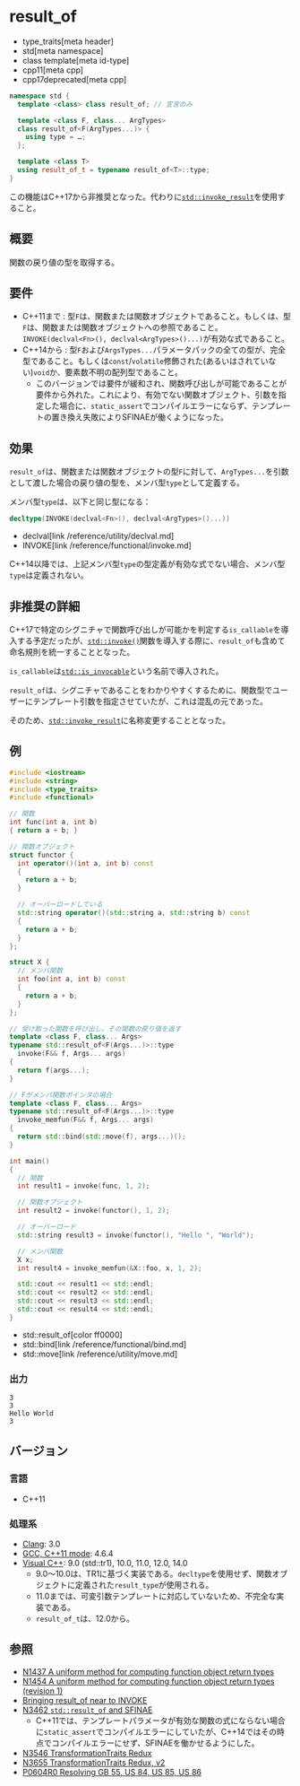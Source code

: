 # result_of
* type_traits[meta header]
* std[meta namespace]
* class template[meta id-type]
* cpp11[meta cpp]
* cpp17deprecated[meta cpp]

```cpp
namespace std {
  template <class> class result_of; // 宣言のみ

  template <class F, class... ArgTypes>
  class result_of<F(ArgTypes...)> {
    using type = …;
  };

  template <class T>
  using result_of_t = typename result_of<T>::type;
}
```

この機能はC++17から非推奨となった。代わりに[`std::invoke_result`](invoke_result.md.nolink)を使用すること。


## 概要
関数の戻り値の型を取得する。


## 要件
- C++11まで : 型`F`は、関数または関数オブジェクトであること。もしくは、型`F`は、関数または関数オブジェクトへの参照であること。`INVOKE(declval<Fn>(), declval<ArgTypes>()...)`が有効な式であること。
- C++14から : 型`F`および`ArgsTypes...`パラメータパックの全ての型が、完全型であること。もしくは`const`/`volatile`修飾された(あるいはされていない)`void`か、要素数不明の配列型であること。
    - このバージョンでは要件が緩和され、関数呼び出しが可能であることが要件から外れた。これにより、有効でない関数オブジェクト、引数を指定した場合に、`static_assert`でコンパイルエラーにならず、テンプレートの置き換え失敗によりSFINAEが働くようになった。


## 効果
`result_of`は、関数または関数オブジェクトの型`F`に対して、`ArgTypes...`を引数として渡した場合の戻り値の型を、メンバ型`type`として定義する。

メンバ型`type`は、以下と同じ型になる：

```cpp
decltype(INVOKE(declval<Fn>(), declval<ArgTypes>()...))
```
* declval[link /reference/utility/declval.md]
* INVOKE[link /reference/functional/invoke.md]

C++14以降では、上記メンバ型`type`の型定義が有効な式でない場合、メンバ型`type`は定義されない。


## 非推奨の詳細
C++17で特定のシグニチャで関数呼び出しが可能かを判定する`is_callable`を導入する予定だったが、[`std::invoke()`](/reference/functional/invoke.md.nolink)関数を導入する際に、`result_of`も含めて命名規則を統一することとなった。

`is_callable`は[`std::is_invocable`](is_invocable.md.nolink)という名前で導入された。

`result_of`は、シグニチャであることをわかりやすくするために、関数型でユーザーにテンプレート引数を指定させていたが、これは混乱の元であった。

そのため、[`std::invoke_result`](invoke_result.md.nolink)に名称変更することとなった。


## 例
```cpp
#include <iostream>
#include <string>
#include <type_traits>
#include <functional>

// 関数
int func(int a, int b)
{ return a + b; }

// 関数オブジェクト
struct functor {
  int operator()(int a, int b) const
  {
    return a + b;
  }

  // オーバーロードしている
  std::string operator()(std::string a, std::string b) const
  {
    return a + b;
  }
};

struct X {
  // メンバ関数
  int foo(int a, int b) const
  {
    return a + b;
  }
};

// 受け取った関数を呼び出し、その関数の戻り値を返す
template <class F, class... Args>
typename std::result_of<F(Args...)>::type
  invoke(F&& f, Args... args)
{
  return f(args...);
}

// Fがメンバ関数ポインタの場合
template <class F, class... Args>
typename std::result_of<F(Args...)>::type
  invoke_memfun(F&& f, Args... args)
{
  return std::bind(std::move(f), args...)();
}

int main()
{
  // 関数
  int result1 = invoke(func, 1, 2);

  // 関数オブジェクト
  int result2 = invoke(functor(), 1, 2);

  // オーバーロード
  std::string result3 = invoke(functor(), "Hello ", "World");

  // メンバ関数
  X x;
  int result4 = invoke_memfun(&X::foo, x, 1, 2);

  std::cout << result1 << std::endl;
  std::cout << result2 << std::endl;
  std::cout << result3 << std::endl;
  std::cout << result4 << std::endl;
}
```
* std::result_of[color ff0000]
* std::bind[link /reference/functional/bind.md]
* std::move[link /reference/utility/move.md]

### 出力
```
3
3
Hello World
3
```

## バージョン
### 言語
- C++11

### 処理系
- [Clang](/implementation.md#clang): 3.0
- [GCC, C++11 mode](/implementation.md#gcc): 4.6.4
- [Visual C++](/implementation.md#visual_cpp): 9.0 (std::tr1), 10.0, 11.0, 12.0, 14.0
	- 9.0～10.0は、TR1に基づく実装である。`decltype`を使用せず、関数オブジェクトに定義された`result_type`が使用される。
	- 11.0までは、可変引数テンプレートに対応していないため、不完全な実装である。
	- `result_of_t`は、12.0から。


## 参照
- [N1437 A uniform method for computing function object return types](http://www.open-std.org/jtc1/sc22/wg21/docs/papers/2003/n1437.html)
- [N1454 A uniform method for computing function object return types (revision 1)](http://www.open-std.org/jtc1/sc22/wg21/docs/papers/2003/n1454.html)
- [Bringing result_of near to INVOKE](http://www.open-std.org/jtc1/sc22/wg21/docs/papers/2010/n3123.html)
- [N3462 `std::result_of` and SFINAE](http://www.open-std.org/jtc1/sc22/wg21/docs/papers/2012/n3462.html)
    - C++11では、テンプレートパラメータが有効な関数の式にならない場合に`static_assert`でコンパイルエラーにしていたが、C++14ではその時点でコンパイルエラーにせず、SFINAEを働かせるようにした。
- [N3546 TransformationTraits Redux](http://www.open-std.org/jtc1/sc22/wg21/docs/papers/2013/n3546.pdf)
- [N3655 TransformationTraits Redux, v2](http://www.open-std.org/jtc1/sc22/wg21/docs/papers/2013/n3655.pdf)
- [P0604R0 Resolving GB 55, US 84, US 85, US 86](http://www.open-std.org/jtc1/sc22/wg21/docs/papers/2017/p0604r0.html)
